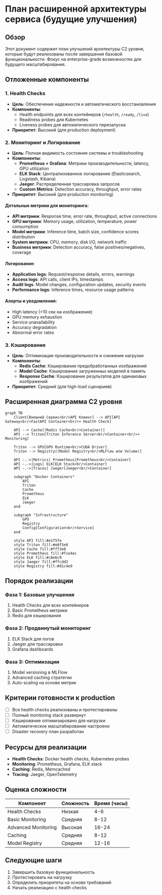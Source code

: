 # План расширенной архитектуры сервиса (будущие улучшения)

## Обзор

Этот документ содержит план улучшений архитектуры C2 уровня, которые будут реализованы после завершения базовой функциональности. Фокус на enterprise-grade возможностях для будущего масштабирования.

## Отложенные компоненты

### 1. Health Checks
- **Цель**: Обеспечение надежности и автоматического восстановления
- **Компоненты**:
  - Health endpoints для всех контейнеров (`/health`, `/ready`, `/live`)
  - Readiness probes для Kubernetes
  - Liveness probes для автоматического перезапуска
- **Приоритет**: Высокий (для production deployment)

### 2. Мониторинг и Логирование
- **Цель**: Полная видимость состояния системы и troubleshooting
- **Компоненты**:
  - **Prometheus + Grafana**: Метрики производительности, latency, GPU utilization
  - **ELK Stack**: Централизованное логирование (Elasticsearch, Logstash, Kibana)
  - **Jaeger**: Распределенная трассировка запросов
  - **Custom Metrics**: Detection accuracy, throughput, error rates
- **Приоритет**: Высокий (для production monitoring)

#### Детальные метрики для мониторинга:
- **API метрики**: Response time, error rate, throughput, active connections
- **GPU метрики**: Memory usage, utilization, temperature, power consumption
- **Model метрики**: Inference time, batch size, confidence scores distribution
- **System метрики**: CPU, memory, disk I/O, network traffic
- **Business метрики**: Detection accuracy, false positives/negatives, coverage

#### Логирование:
- **Application logs**: Request/response details, errors, warnings
- **Access logs**: API calls, client IPs, timestamps
- **Audit logs**: Model changes, configuration updates, security events
- **Performance logs**: Inference times, resource usage patterns

#### Алерты и уведомления:
- High latency (>10 сек на изображение)
- GPU memory exhaustion
- Service unavailability
- Accuracy degradation
- Abnormal error rates

### 3. Кэширование
- **Цель**: Оптимизация производительности и снижение нагрузки
- **Компоненты**:
  - **Redis Cache**: Кэширование предобработанных изображений
  - **Model Cache**: Кэширование загруженных моделей в память
  - **Response Cache**: Кэширование результатов для одинаковых изображений
- **Приоритет**: Средний (для high-load сценариев)

## Расширенная диаграмма C2 уровня

```mermaid
graph TB
    Client[Внешний Сервис<br/>API Клиент] --> API[API Gateway<br/>FastAPI Container<br/>+ Health Check]

    API --> Cache[(Redis Cache<br/>Container)]
    API --> Triton[Triton Inference Server<br/>Container<br/>+ Monitoring]

    Triton --> GPU[GPU Runtime<br/>CUDA Driver]
    Triton --> Registry[(Model Registry<br/>MLFlow или Volume)]

    API -.->|Metrics| Prometheus[Prometheus<br/>Container]
    API -.->|Logs| ELK[ELK Stack<br/>Container]
    API -.->|Traces| Jaeger[Jaeger<br/>Container]

    subgraph "Docker Containers"
        API
        Triton
        Cache
        Prometheus
        ELK
        Jaeger
    end

    subgraph "Infrastructure"
        GPU
        Registry
        Config[Configuration<br/>Service]
    end

    style API fill:#e1f5fe
    style Triton fill:#e8f5e8
    style Cache fill:#fff3e0
    style Prometheus fill:#fce4ec
    style ELK fill:#c8e6c9
    style Jaeger fill:#ffcdd2
    style Registry fill:#d1c4e9
```

## Порядок реализации

### Фаза 1: Базовые улучшения
1. Health Checks для всех контейнеров
2. Basic Prometheus метрики
3. Redis для кэширования

### Фаза 2: Продвинутый мониторинг
1. ELK Stack для логов
2. Jaeger для трассировки
3. Grafana dashboards

### Фаза 3: Оптимизации
1. Model versioning в MLFlow
2. Advanced caching стратегии
3. Auto-scaling на основе метрик

## Критерии готовности к production

- [ ] Все health checks реализованы и протестированы
- [ ] Полный monitoring stack развернут
- [ ] Кэширование оптимизировано для нагрузки
- [ ] Автоматическое масштабирование настроено
- [ ] Disaster recovery план разработан

## Ресурсы для реализации

- **Health Checks**: Docker health checks, Kubernetes probes
- **Monitoring**: Prometheus, Grafana, ELK stack
- **Caching**: Redis, Memcached
- **Tracing**: Jaeger, OpenTelemetry

## Оценка сложности

| Компонент | Сложность | Время (часы) |
|-----------|-----------|--------------|
| Health Checks | Низкая | 4-6 |
| Basic Monitoring | Средняя | 8-12 |
| Advanced Monitoring | Высокая | 16-24 |
| Caching | Средняя | 8-12 |
| Model Registry | Средняя | 12-16 |

## Следующие шаги

1. Завершить базовую функциональность
2. Протестировать на нагрузку
3. Определить приоритеты на основе требований
4. Начать реализацию с health checks